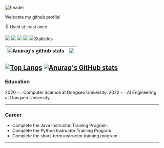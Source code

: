 ![header](https://capsule-render.vercel.app/api?type=waving&color=28A0FF&height=200&section=header&text=Onki%20Kim&fontSize=90)

Welcome my github profile!

:v: Used at least once
<p>
	<a>
		<img src="https://img.shields.io/badge/HTML5-E34F26?style=flat&logo=html5&logoColor=white" />
		<img src="https://img.shields.io/badge/CSS3-1572B6?style=flat&logo=css3&logoColor=white"/>
		<img src="https://img.shields.io/badge/JavaScript-F7DF1E?style=flat&logo=javascript&logoColor=white"/>
		<img src="https://img.shields.io/badge/Flutter-02569B?style=flat&logo=flutter&logoColor=white"/>
		<img src="https://img.shields.io/badge/Dart-0175C2?style=flat&logo=dart&logoColor=white
	</a>
</p>
---
			
### Statistics
| <a href="https://github.com/monki4746/github-readme-stats"><img align="center" src="https://github-readme-stats.vercel.app/api?username=monki4746&show_icons=true&include_all_commits=true&theme=buefy&hide_border=true" alt="Anurag's github stats" /></a> | <a href="https://github.com/monki4746/github-readme-stats"><img align="center" src="https://github-readme-stats.vercel.app/api/top-langs/?username=monki4746&layout=compact&theme=buefy&hide_border=true" /></a> |
| ------------- | ------------- |

[![Top Langs](https://github-readme-stats.vercel.app/api/top-langs/?username=monki4746)](https://github.com/monki4746/github-readme-stats)
[![Anurag's GitHub stats](https://github-readme-stats.vercel.app/api?username=monki4746)](https://github.com/monki4746/github-readme-stats)
---

### Education
2020 ~ : Computer Science at Dongseo University.
2022 ~ : AI Engineering at Dongseo University.

---

### Career
- Complete the Java Instructor Training Program.
- Complete the Python Instructor Training Program.
- Complete the short-term instructor training program.

---
### 

